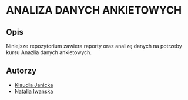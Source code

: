 # ANALIZA DANYCH ANKIETOWYCH


## Opis

Niniejsze repozytorium zawiera raporty oraz analizę danych na potrzeby kursu Anazlia danych ankietowych.


## Autorzy

- [Klaudia Janicka](https://github.com/klaudynka245)
- [Natalia Iwańska](https://github.com/natalia185)



